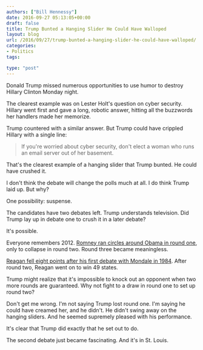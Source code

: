 ```yaml
---
authors: ["Bill Hennessy"]
date: 2016-09-27 05:13:05+00:00
draft: false
title: Trump Bunted a Hanging Slider He Could Have Walloped
layout: blog
url: /2016/09/27/trump-bunted-a-hanging-slider-he-could-have-walloped/
categories:
- Politics
tags:

type: "post"
---
```


Donald Trump missed numerous opportunities to use humor to destroy Hillary Clinton Monday night.

The clearest example was on Lester Holt's question on cyber security. Hillary went first and gave a long, robotic answer, hitting all the buzzwords her handlers made her memorize.

Trump countered with a similar answer. But Trump could have crippled Hillary with a single line:



> If you're worried about cyber security, don't elect a woman who runs an email server out of her basement.



That's the clearest example of a hanging slider that Trump bunted. He could have crushed it.

I don't think the debate will change the polls much at all. I do think Trump laid up. But why?

One possibility: suspense.

The candidates have two debates left. Trump understands television. Did Trump lay up in debate one to crush it in a later debate?

It's possible.

Everyone remembers 2012. [Romney ran circles around Obama in round one](https://www.slate.com/blogs/weigel/2012/10/10/when_ronald_reagan_blew_a_presidential_debate_and_dropped_seven_points_in.html), only to collapse in round two. Round three became meaningless.

[Reagan fell eight points after his first debate with Mondale in 1984](https://www.slate.com/blogs/weigel/2012/10/10/when_ronald_reagan_blew_a_presidential_debate_and_dropped_seven_points_in.html). After round two, Reagan went on to win 49 states.

Trump might realize that it's impossible to knock out an opponent when two more rounds are guaranteed. Why not fight to a draw in round one to set up round two?

Don't get me wrong. I'm not saying Trump lost round one. I'm saying he could have creamed her, and he didn't. He didn't swing away on the hanging sliders. And he seemed supremely pleased with his performance.

It's clear that Trump did exactly that he set out to do.

The second debate just became fascinating. And it's in St. Louis.
